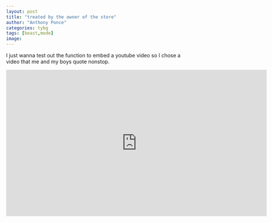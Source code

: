 ```yaml
---
layout: post
title: "treated by the owner of the store"
author: "Anthony Ponce"
categories: tybg
tags: [beast,mode]
image: 
---
```


I just wanna test out the function to embed a youtube video so I chose a video that me and my boys quote nonstop. 

<iframe width="711" height="400" src="https://www.youtube.com/embed/UVSk4NvsFZE" title="Funniest thing ive seen in months" frameborder="0" allow="accelerometer; autoplay; clipboard-write; encrypted-media; gyroscope; picture-in-picture; web-share" allowfullscreen></iframe> 
